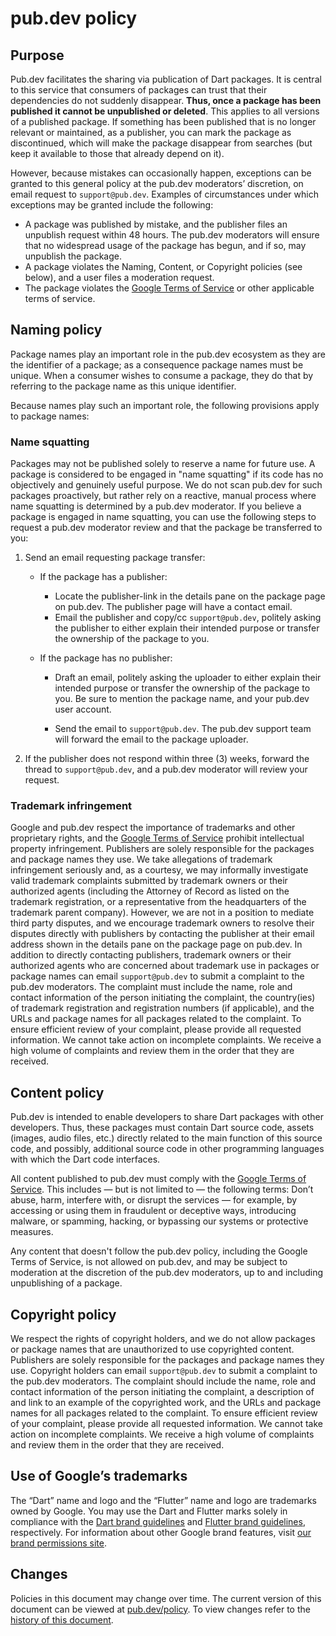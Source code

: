 # pub.dev policy

## Purpose
Pub.dev facilitates the sharing via publication of Dart packages.
It is central to this service that consumers of packages can trust that their
dependencies do not suddenly disappear.
**Thus, once a package has been published it cannot be unpublished or deleted**.
This applies to all versions of a published package.
If something has been published that is no longer relevant or maintained, as a publisher,
you can mark the package as discontinued, which will make the package disappear
from searches (but keep it available to those that already depend on it).

However, because mistakes can occasionally happen, exceptions can be granted to
this general policy at the pub.dev moderators’ discretion, on email request to `support@pub.dev`.
Examples of circumstances under which exceptions may be granted include the following:

* A package was published by mistake, and the publisher files an unpublish 
  request within 48 hours. The pub.dev moderators will ensure that no widespread
  usage of the package has begun, and if so, may unpublish the package.
* A package violates the Naming, Content, or Copyright policies (see below),
  and a user files a moderation request.
* The package violates the [Google Terms of Service][google-terms]
  or other applicable terms of service.

## Naming policy
Package names play an important role in the pub.dev ecosystem as they are the identifier of a package;
as a consequence package names must be unique. When a consumer wishes to consume a package,
they do that by referring to the package name as this unique identifier.

Because names play such an important role, the following provisions apply to
package names:

### Name squatting
Packages may not be published solely to reserve a name for future use.
A package is considered to be engaged in "name squatting" if its code has no objectively and genuinely useful purpose.
We do not scan pub.dev for such packages proactively, but rather rely on a reactive,
manual process where name squatting is determined by a pub.dev moderator.
If you believe a package is engaged in name squatting,
you can use the following steps to request a pub.dev moderator review and that the package be transferred to you:

1. Send an email requesting package transfer:

   * If the package has a publisher:

     * Locate the publisher-link in the details pane on the package page on
       pub.dev. The publisher page will have a contact email.
     * Email the publisher and copy/cc `support@pub.dev`, politely asking the
       publisher to either explain their intended purpose or transfer the
       ownership of the package to you.

   * If the package has no publisher:

     * Draft an email, politely asking the uploader to either
       explain their intended purpose or transfer the ownership of the package
       to you. Be sure to mention the package name, and your pub.dev user
       account.
       
     * Send the email to `support@pub.dev`. The pub.dev support team will
       forward the email to the package uploader.

2. If the publisher does not respond within three (3) weeks, forward the thread
  to `support@pub.dev`, and a pub.dev moderator will review your request.

### Trademark infringement
Google and pub.dev respect the importance of trademarks and other proprietary rights,
and the [Google Terms of Service][google-terms] prohibit intellectual property infringement.
Publishers are solely responsible for the packages and package names they use.
We take allegations of trademark infringement seriously and, as a courtesy,
we may informally investigate valid trademark complaints submitted by trademark owners
or their authorized agents (including the Attorney of Record as listed on the trademark registration,
or a representative from the headquarters of the trademark parent company).
However, we are not in a position to mediate third party disputes, and
we encourage trademark owners to resolve their disputes directly with publishers
by contacting the publisher at their email address shown in the details pane on
the package page on pub.dev. In addition to directly contacting publishers,
trademark owners or their authorized agents who are concerned about trademark
use in packages or package names can email `support@pub.dev` to submit a
complaint to the pub.dev moderators. The complaint must include the name,
role and contact information of the person initiating the complaint,
the country(ies) of trademark registration and registration numbers (if applicable),
and the URLs and package names for all packages related to the complaint.
To ensure efficient review of your complaint, please provide all requested information.
We cannot take action on incomplete complaints. We receive a high volume of
complaints and review them in the order that they are received.

## Content policy
Pub.dev is intended to enable developers to share Dart packages with other developers.
Thus, these packages must contain Dart source code, assets (images, audio files, etc.)
directly related to the main function of this source code, and possibly,
additional source code in other programming languages with which the Dart code interfaces.

All content published to pub.dev must comply with the [Google Terms of Service][google-terms].
This includes — but is not limited to — the following terms: Don’t abuse, harm, interfere with,
or disrupt the services — for example, by accessing or using them in fraudulent or deceptive ways,
introducing malware, or spamming, hacking, or bypassing our systems or protective measures.

Any content that doesn't follow the pub.dev policy, including the Google Terms of Service,
is not allowed on pub.dev, and may be subject to moderation at
the discretion of the pub.dev moderators, up to and including unpublishing of a package.

## Copyright policy
We respect the rights of copyright holders, and we do not allow packages or package names
that are unauthorized to use copyrighted content.
Publishers are solely responsible for the packages and package names they use.
Copyright holders can email `support@pub.dev` to submit a complaint to the pub.dev moderators.
The complaint should include the name, role and contact information of the person initiating the complaint,
a description of and link to an example of the copyrighted work,
and the URLs and package names for all packages related to the complaint.
To ensure efficient review of your complaint, please provide all requested information.
We cannot take action on incomplete complaints.
We receive a high volume of complaints and review them in the order that they are received.

## Use of Google’s trademarks
The “Dart” name and logo and the “Flutter” name and logo are trademarks owned by Google.
You may use the Dart and Flutter marks solely in compliance with the
[Dart brand guidelines][dart-brand-guidelines] and
[Flutter brand guidelines][flutter-brand-guidelines], respectively.
For information about other Google brand features,
visit [our brand permissions site][google-brand-permissions].

## Changes
Policies in this document may change over time. The current version of this
document can be viewed at [pub.dev/policy][pub-policy].
To view changes refer to the [history of this document][policy-history].

[dart-brand-guidelines]: https://dart.dev/brand
[flutter-brand-guidelines]: https://flutter.dev/brand
[google-brand-permissions]: https://www.google.com/permissions/
[google-terms]: https://policies.google.com/terms?hl=en
[pub-policy]: https://pub.dev/policy
[policy-history]: https://github.com/dart-lang/pub-dev/commits/master/doc/policy.md
